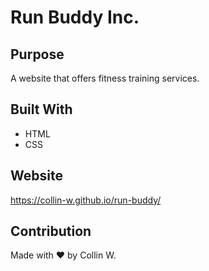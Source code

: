# Run Buddy Inc.

## Purpose
A website that offers fitness training services.

## Built With
* HTML
* CSS

## Website
https://collin-w.github.io/run-buddy/

## Contribution
Made with ❤️ by Collin W.
